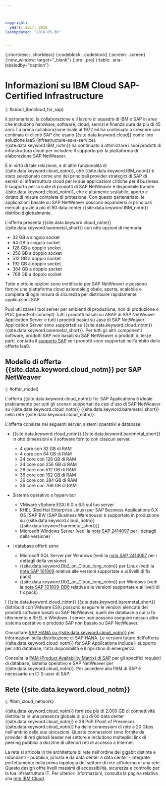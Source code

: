 ```yaml
---



copyright:
  years: 2017, 2018
lastupdated: "2018-05-30"


---
```


{:shortdesc: .shortdesc}
{:codeblock: .codeblock}
{:screen: .screen}
{:new_window: target="_blank"}
{:pre: .pre}
{:table: .aria-labeledby="caption"}


# Informazioni su IBM Cloud SAP-Certified Infrastructure
{: #about_ibmcloud_for_sap}

Il partenariato, la collaborazione e il lavoro di squadra di IBM e SAP in aree che includono hardware, software, cloud, servizi e finanza dura da più di 45 anni. La prima collaborazione risale al 1972 ed ha continuato a crescere con centinaia di clienti SAP che usano {{site.data.keyword.cloud}} come loro soluzione IaaS (infrastructure-as-a-service). {{site.data.keyword.IBM_notm}} ha continuato a ottimizzare i suoi prodotti di infrastruttura cloud per includere il supporto per la piattaforma di elaborazione SAP NetWeaver. 

È in virtù di tale relazione, e di altre funzionalità di {{site.data.keyword.cloud_notm}}, che {{site.data.keyword.IBM_notm}} è stato selezionato come uno dei principali provider strategici di SAP di servizi di infrastruttura cloud per le sue applicazioni critiche per il business. Il supporto per la suite di prodotti di SAP NetWeaver è disponibile tramite {{site.data.keyword.cloud_notm}}, che è altamente scalabile, aperto e dotato di misure complete di protezione. Con questo partenariato, le applicazioni basate su SAP NetWeaver possono espandersi ai principali mercati grazie a più di 60 data center {{site.data.keyword.IBM_notm}} distribuiti globalmente.

L'offerta presenta {{site.data.keyword.cloud_notm}} {{site.data.keyword.baremetal_short}} con otto opzioni di memoria:
  * 32 GB a singolo socket
  * 64 GB a singolo socket
  * 128 GB a doppio socket
  * 256 GB a doppio socket
  * 512 GB a doppio socket
  * 192 GB a doppio socket
  * 384 GB a doppio socket
  * 768 GB a doppio socket

Tutte e otto le opzioni sono certificate per SAP NetWeaver e possono fornire una piattaforma cloud aziendale globale, aperta, scalabile e completa di ogni misura di sicurezza per distribuire rapidamente applicazioni SAP.

Puoi utilizzare i tuoi server per ambienti di produzione, non di produzione o POC (proof-of-concept) Tutti i prodotti basati su ABAP di SAP NetWeaver Application Server e tutti i prodotti basati su Java di SAP NetWeaver Application Server sono supportati su {{site.data.keyword.cloud_notm}} {{site.data.keyword.baremetal_short}}. Per tutti gli altri componenti software, prodotti SAP non basati su SAP NetWeaver o prodotti di terze parti, contatta il [supporto SAP](https://support.sap.com/home.html) se i prodotti sono supportati nell'ambito delle offerte IaaS.

## Modello di offerta {{site.data.keyword.cloud_notm}} per SAP NetWeaver
{: #offer_model}

L'offerta {{site.data.keyword.cloud_notm}} for SAP Applications è ideale praticamente per tutti gli scenari supportati da casi d'uso di SAP NetWeaver su {{site.data.keyword.cloud_notm}} {{site.data.keyword.baremetal_short}} nella rete {{site.data.keyword.cloud_notm}}.

L'offerta consiste nei seguenti server, sistemi operativi e database:
  * {{site.data.keyword.cloud_notm}} {{site.data.keyword.baremetal_short}} in otto dimensioni e il software fornito con ciascun server.
      * 4 core con 32 GB di RAM
      * 4 core con 64 GB di RAM
      * 24 core con 128 GB di RAM
      * 24 core con 256 GB di RAM
      * 28 core con 512 GB di RAM
      * 36 core con 192 GB di RAM
      * 36 core con 384 GB di RAM
      * 36 core con 768 GB di RAM
      
  * Sistema operativo o hypervisor
      * VMware vSphere ESXi 6.0 o 6.5 sul tuo server
      * RHEL (Red Hat Enterprise Linux) per SAP Business Applications 6.X OS [SAP BW (SAP Business Warehouse) è supportato in produzione su {{site.data.keyword.cloud_notm}} {{site.data.keyword.baremetal_short}}]
      * Microsoft Windows Server (vedi la [nota SAP 2414097](https://launchpad.support.sap.com/#/notes/2414097) per i dettagli della versione)
      
  * I database offerti sono
      * Microsoft SQL Server per Windows (vedi la [nota SAP 2414097](https://launchpad.support.sap.com/#/notes/2414097) per i dettagli della versione)
      * {{site.data.keyword.Db2_on_Cloud_long_notm}} per Linux (vedi la [nota SAP 101809](https://launchpad.support.sap.com/#/notes/101809) relativa alle versioni supportate e ai livelli di fix pack)
      * {{site.data.keyword.Db2_on_Cloud_long_notm}} per Windows (vedi la [nota SAP 101809-DB6](https://launchpad.support.sap.com/#/notes/101809) relativa alle versioni supportate e ai livelli di fix pack)
      
I {{site.data.keyword.cloud_notm}} {{site.data.keyword.baremetal_short}} distribuiti con VMware ESXi possono eseguire le versioni elencate dei prodotti software basati su SAP NetWeaver, quelli dei database a cui si fa riferimento e RHEL e Windows. I server non possono eseguire nessun altro sistema operativo o prodotto SAP non basato su SAP NetWeaver.

Consultare [SAP HANA su {{site.data.keyword.cloud_notm}}](https://console.bluemix.net/docs/infrastructure/sap-hana/hana-index.html#getting-started) per informazioni sulla distribuzione di SAP HANA. Le versioni future dell'offerta {{site.data.keyword.cloud_notm}} for SAP Applications include il supporto per altri database, l'alta disponibilità e il ripristino di emergenza.

Consulta la [PAM (Product Availability Matrix) di SAP](https://support.sap.com/en/release-upgrade-maintenance.html#section_1969201630) per gli specifici requisiti di database, sistema operativo e SAP NetWeaver per {{site.data.keyword.cloud_notm}}. Per accedere alla PAM di SAP è necessario un ID S-user di SAP.

## Rete {{site.data.keyword.cloud_notm}}
{: #ibm_cloud_network}

{{site.data.keyword.cloud_notm}} fornisce più di 2.000 GB di connettività distribuita in una presenza globale di più di 60 data center {{site.data.keyword.cloud_notm}} e 28 PoP (Point of Presence). {{site.data.keyword.cloud_notm}} ha delle connessioni di rete a 20 Gbps nell'ambito delle sue ubicazioni. Queste connessioni sono fornite da provider di reti globali leader nel settore e includono molteplici link di peering pubblici a dozzine di ulteriori reti di accesso a Internet.

La rete si articola in tre architetture di rete nell'ordine dei gigabit distinte e ridondanti - pubblica, privata e da data center a data center - integrate perfettamente nella prima topologia del settore di rete all'interno di una rete. Questo design offre livelli massimi di accessibilità, sicurezza e controllo per la tua infrastruttura IT. Per ulteriori informazioni, consulta la pagina relativa alla [rete IBM Cloud](https://www.ibm.com/cloud-computing/bluemix/our-network).
